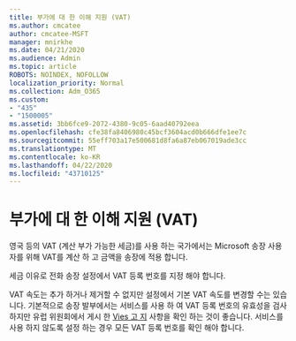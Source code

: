 ```yaml
---
title: 부가에 대 한 이해 지원 (VAT)
ms.author: cmcatee
author: cmcatee-MSFT
manager: mnirkhe
ms.date: 04/21/2020
ms.audience: Admin
ms.topic: article
ROBOTS: NOINDEX, NOFOLLOW
localization_priority: Normal
ms.collection: Adm_O365
ms.custom:
- "435"
- "1500005"
ms.assetid: 3bb6fce9-2072-4380-9c05-6aad40792eea
ms.openlocfilehash: cfe38fa8406980c45bcf3604acd0b666dfe1ee7c
ms.sourcegitcommit: 55eff703a17e500681d8fa6a87eb067019ade3cc
ms.translationtype: MT
ms.contentlocale: ko-KR
ms.lasthandoff: 04/22/2020
ms.locfileid: "43710125"
---
```

# <a name="help-understanding-value-added-tax-vat"></a>부가에 대 한 이해 지원 (VAT)

영국 등의 VAT (계산 부가 가능한 세금)를 사용 하는 국가에서는 Microsoft 송장 사용자를 위해 VAT를 계산 하 고 금액을 송장에 적용 합니다.
  
세금 이유로 전화 송장 설정에서 VAT 등록 번호를 지정 해야 합니다.
  
VAT 속도는 추가 하거나 제거할 수 없지만 설정에서 기본 VAT 속도를 변경할 수는 있습니다. 기본적으로 송장 발부에서는 서비스를 사용 하 여 VAT 등록 번호의 유효성을 검사 하지만 유럽 위원회에서 게시 한 [Vies 고 지](https://go.microsoft.com/fwlink/?LinkID=841741) 사항을 확인 하는 것이 좋습니다. 서비스를 사용 하지 않도록 설정 하는 경우 모든 VAT 등록 번호를 확인 해야 합니다.